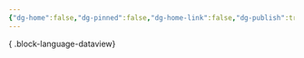 ```yaml
---
{"dg-home":false,"dg-pinned":false,"dg-home-link":false,"dg-publish":true,"created-date":"2025-04-28T14:06:10","updated-date":"2025-05-05T21:12:26","disabled rules":["header-increment","yaml-title","yaml-title-alias","file-name-heading"],"title":"All Articles","dg-path":"All Articles.md","permalink":"/all-articles/","dgPassFrontmatter":true}
---
```



{ .block-language-dataview}
